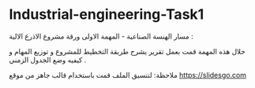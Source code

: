 # Industrial-engineering-Task1
مسار الهنسة الصناعية - المهمة الاولى
ورقة مشروع الاذرع الالية :

خلال هذه المهمة قمت بعمل تقرير يشرح طريقة التخطيط للمشروع و توزيع المهام و كيفيه وضع الجدول الزمني .

ملاحظة:
لتنسيق الملف قمت باستخدام قالب جاهز من موقع https://slidesgo.com
